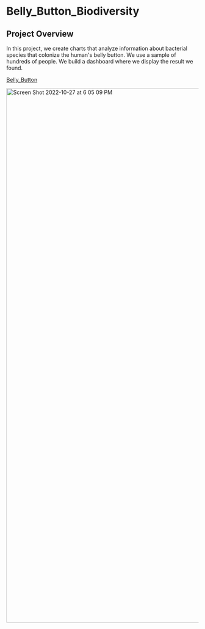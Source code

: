 # Belly_Button_Biodiversity
## Project Overview
In this project, we create charts that analyze information about bacterial species that colonize the human's belly button. We use a sample of hundreds of people. We build a dashboard where we display the result we found.

[Belly_Button](https://daniellamuhire.github.io/Belly_Button_Biodiversity/)

<img width="1400" alt="Screen Shot 2022-10-27 at 6 05 09 PM" src="https://user-images.githubusercontent.com/77806210/198419738-6546a8a1-253c-459f-b9a2-a3f81799e948.png">
